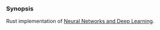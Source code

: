 ### Synopsis

Rust implementation of
[Neural Networks and Deep Learning](http://neuralnetworksanddeeplearning.com/chap1.html).

